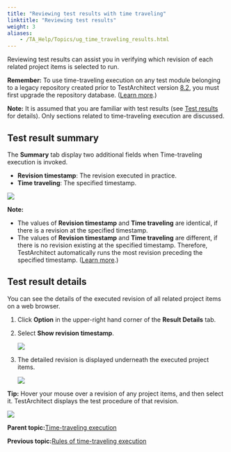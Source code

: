 ```yaml
--- 
title: "Reviewing test results with time traveling"
linktitle: "Reviewing test results"
weight: 3
aliases: 
    - /TA_Help/Topics/ug_time_traveling_results.html
---
```


Reviewing test results can assist you in verifying which revision of each related project items is selected to run.

**Remember:** To use time-traveling execution on any test module belonging to a legacy repository created prior to TestArchitect version [8.2](/TA_ReleaseNotes/DITA_source/Whats_New_8.2.html), you must first upgrade the repository database. \([Learn more](/TA_Administration/Topics/adm_database_upgrade_time_traveling.html).\)

**Note:** It is assumed that you are familiar with test results \(see [Test results](Test_result.html) for details\). Only sections related to time-traveling execution are discussed.

## Test result summary

The **Summary** tab display two additional fields when Time-traveling execution is invoked.

-   **Revision timestamp**: The revision executed in practice.
-   **Time traveling**: The specified timestamp.

![](/images//Images/test_results_time_traveling.png)

**Note:**

-   The values of **Revision timestamp** and **Time traveling** are identical, if there is a revision at the specified timestamp.
-   The values of **Revision timestamp** and **Time traveling** are different, if there is no revision existing at the specified timestamp. Therefore, TestArchitect automatically runs the most revision preceding the specified timestamp. \([Learn more](ug_time_traveling_execution_rules.html).\)

## Test result details

You can see the details of the executed revision of all related project items on a web browser.

1.  Click **Option** in the upper-right hand corner of the **Result Details** tab.
2.  Select **Show revision timestamp**.

    ![](/images//Images/show_revision_timestamp_web.png)

3.  The detailed revision is displayed underneath the executed project items.

    ![](/images//Images/test_results_time_traveling_details.png)


**Tip:** Hover your mouse over a revision of any project items, and then select it. TestArchitect displays the test procedure of that revision.

![](/images//Images/time_traveling_hyperlink.png)

**Parent topic:**[Time-traveling execution](/TA_Help/Topics/ug_time_traveling.html)

**Previous topic:**[Rules of time-traveling execution](/TA_Help/Topics/ug_time_traveling_execution_rules.html)

